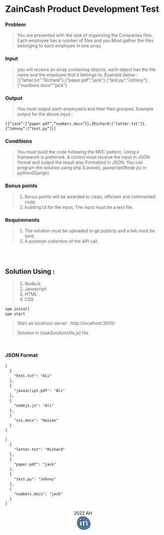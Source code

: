 <h1>ZainCash Product Development Test</h1>

<h3> Problem </h3>

> You are presented with the task of organizing the Companies files. Each employee has a
number of files and you Must gather the files belonging to each employee in one array.

<h3> Input </h3>

> you will receive an array containing objects, each object has the file name and the employee
that it belongs to. Example below :
[{“letter.txt”:”Richard”},{“paper.pdf”:”jack”},{“test.py”:”Johnny”},{“numbers.docx”:”jack”}



<h3> Output </h3>

> You must output each employee’s and their files grouped.
Example output for the above input :
```
[{“jack”:[“paper.pdf”,“numbers.docx”]},{Richard:[‘letter.txt’]},{“Johnny”:[“test.py”]}]
```
<h3> Conditions </h3>

> You must build the code following the MVC pattern, Using a framework is preferred. A control
must receive the input in JSON format and output the result also Formatted in JSON.
You can program the solution using php (Laravel), javascript(Node js) or python(Django)

<h3> Bonus points </h3>

> 1. Bonus points will be awarded to clean, efficient and commented code.
> 2. building UI for the input, The input must be a text file.


<h3> Requirements </h3>

> 1. The solution must be uploaded to git publicly and a link must be sent.
> 2. A postman collection of the API call.




<br/> <br/>

<h2>Solution Using : </h2>

 > 1. NodeJs
 > 2. Javascript
 > 2. HTML
 > 3. CSS
 

```
npm install
npm start 
```
> Start as localhost server : http://localhost:3005/

> Solution in (taskSolutionUtls.js) file

<br/> 

<h3>JSON Format</h3>

```
[
  {
    "html.txt": "Ali"
  },
  {
    "javascript.pdf": "Ali"
  },
  {
    "nodejs.js": "Ali"
  },
  {
    "css.docx": "Hassan"
  }
]
```

```
[
  {
    "letter.txt": "Richard"
  },
  {
    "paper.pdf": "jack"
  },
  {
    "test.py": "Johnny"
  },
  {
    "numbers.docx": "jack"
  }
]

```


<p align="center">
    2022 AH <br/>
    <a target="_blank" title="linkedin" class="flex flex-align-center" href="https://www.linkedin.com/in/ali-hassan-b6b4b5198/"><img src="public/linkedin.png" /></a> <br/>
</p>

